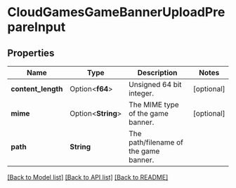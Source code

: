 # CloudGamesGameBannerUploadPrepareInput

## Properties

Name | Type | Description | Notes
------------ | ------------- | ------------- | -------------
**content_length** | Option<**f64**> | Unsigned 64 bit integer. | [optional]
**mime** | Option<**String**> | The MIME type of the game banner. | [optional]
**path** | **String** | The path/filename of the game banner. | 

[[Back to Model list]](../README.md#documentation-for-models) [[Back to API list]](../README.md#documentation-for-api-endpoints) [[Back to README]](../README.md)


